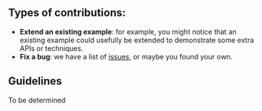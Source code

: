 ## Types of contributions:

- **Extend an existing example**: for example, you might notice that an existing example could usefully be extended to demonstrate some extra APIs or techniques.
- **Fix a bug**: we have a list of [issues](https://github.com/ossd-sp22/slap-a-stache/issues), or maybe you found your own.

## Guidelines

To be determined
